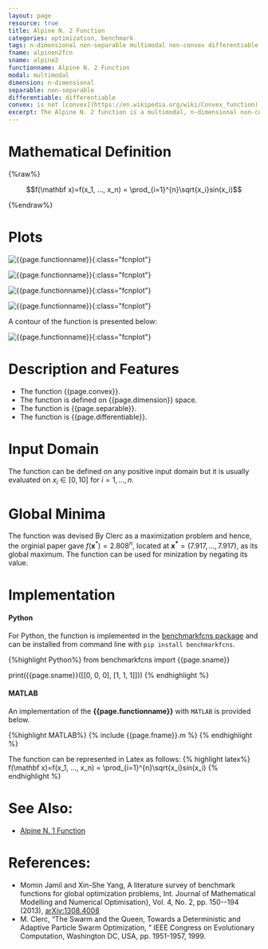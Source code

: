 ```yaml
---
layout: page
resource: true
title: Alpine N. 2 Function
categories: optimization, benchmark
tags: n-dimensional non-separable multimodal non-convex differentiable
fname: alpinen2fcn
sname: alpine2
functionname: Alpine N. 2 Function
modal: multimodal
dimension: n-dimensional
separable: non-separable
differentiable: differentiable
convex: is not [convex](https://en.wikipedia.org/wiki/Convex_function)
excerpt: The Alpine N. 2 function is a multimodal, n-dimensional non-convex mathematical function widely used for testing optimization algorithms
---
```


# Mathematical Definition

{%raw%}

$$f(\mathbf x)=f(x_1, ..., x_n) = \prod_{i=1}^{n}\sqrt{x_i}sin(x_i)$$

{%endraw%}

# Plots
![{{page.functionname}}]({{site.baseurl}}/doc/plots/{{page.fname}}.png){:class="fcnplot"}

![{{page.functionname}}]({{site.baseurl}}/doc/plots/{{page.fname}}_2.png){:class="fcnplot"}

![{{page.functionname}}]({{site.baseurl}}/doc/plots/{{page.fname}}_3.png){:class="fcnplot"}

![{{page.functionname}}]({{site.baseurl}}/doc/plots/{{page.fname}}_4.png){:class="fcnplot"}

A contour of the function is presented below:

![{{page.functionname}}]({{site.baseurl}}/doc/plots/{{page.fname}}_contour.png){:class="fcnplot"}

# Description and Features
* The function {{page.convex}}.
* The function is defined on {{page.dimension}} space.
* The function is {{page.separable}}.
* The function is {{page.differentiable}}.

# Input Domain
The function can be defined on any positive input domain but it is usually evaluated on $x_i \in [0, 10]$ for $i=1, ..., n$.

# Global Minima
The function was devised By Clerc as a maximization problem and hence, the orginial paper gave  $f(\textbf{x}^{\ast})=2.808^n$, 
located at $\mathbf{x^\ast}=(7.917, ..., 7.917)$, as its global maximum. The function can be used for minization by negating its 
value.

# Implementation
#### Python
For Python, the function is implemented in the [benchmarkfcns package](https://github.com/mazhar-ansari-ardeh/BenchmarkFcns) and can be installed from command line with `pip install benchmarkfcns`.  

{%highlight Python%}
from benchmarkfcns import {{page.sname}}

print({{page.sname}}([[0, 0, 0],
              [1, 1, 1]]))
{% endhighlight %}

#### MATLAB
An implementation of the **{{page.functionname}}** with `MATLAB` is provided below. 

{%highlight MATLAB%}
{% include {{page.fname}}.m %}
{% endhighlight %}

The function can be represented in Latex as follows:
{% highlight latex%}
f(\mathbf x)=f(x_1, ..., x_n) = \prod_{i=1}^{n}\sqrt{x_i}sin(x_i)
{% endhighlight %}

# See Also:
* [Alpine N. 1 Function]({{site.baseurl}}/doc/alpinen1fcn)

# References:
* Momin Jamil and Xin-She Yang, A literature survey of benchmark functions for global optimization problems, Int. Journal of Mathematical Modelling 
and Numerical Optimisation}, Vol. 4, No. 2, pp. 150--194 (2013), [arXiv:1308.4008](https://arxiv.org/abs/1308.4008)
* M. Clerc, “The Swarm and the Queen, Towards a Deterministic and Adaptive Particle
Swarm Optimization, ” IEEE Congress on Evolutionary Computation, Washington
DC, USA, pp. 1951-1957, 1999.
